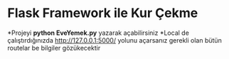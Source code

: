 # Flask Framework ile Kur Çekme
*Projeyi **python EveYemek.py** yazarak açabilirsiniz
*Local de çalıştırdığınızda http://127.0.0.1:5000/ yolunu açarsanız gerekli olan bütün routelar be bilgiler gözükecektir
